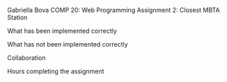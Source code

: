 Gabriella Bova
COMP 20: Web Programming
Assignment 2: Closest MBTA Station

What has been implemented correctly


What has not been implemented correctly


Collaboration


Hours completing the assignment
